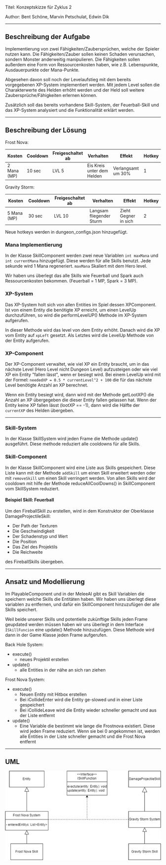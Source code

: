 Titel: Konzeptskizze für Zyklus 2

Author: Bent Schöne, Marvin Petschulat, Edwin Dik

---

## Beschreibung der Aufgabe

Implementierung von zwei Fähigkeiten/Zaubersprüchen, welche der Spieler nutzen kann. Die Fähigkeiten/Zauber sollen
keinen Schaden verursachen, sondern Monster anderweitig manipulieren. Die Fähigkeiten sollen außerdem eine Form von
Ressourcenkosten haben, wie z.B. Lebenspunkte, Ausdauerpunkte oder Mana-Punkte.

Abgesehen davon soll noch der Levelaufstieg mit dem bereits vorgegebenen XP-System implementiert werden. Mit jedem Level
sollen die Charakterwerte des Helden erhöht werden und der Held soll weitere Zaubersprüche/Fähigkeiten erlernen können.

Zusätzlich soll das bereits vorhandene Skill-System, der Feuerball-Skill und das XP-System
analysiert und die Funktionalität erklärt werden.

---

## Beschreibung der Lösung

Frost Nova:

| Kosten      | Cooldown | Freigeschaltet ab | Verhalten                  | Effekt             | Hotkey |
|-------------|----------|-------------------|----------------------------|--------------------|--------|
| 2 Mana (MP) | 10 sec   | LVL 5             | Eis Kreis unter dem Helden | Verlangsamt um 30% | 1      |

Gravity Storm:

| Kosten      | Cooldown | Freigeschaltet ab | Verhalten                | Effekt               | Hotkey |
|-------------|----------|-------------------|--------------------------|----------------------|--------|
| 5 Mana (MP) | 30 sec   | LVL 10            | Langsam fliegender Sturm | Zieht Gegner in sich | 2      |

Neue hotkeys werden in dungeon_configs.json hinzugefügt.


### Mana Implementierung

In der Klasse SkillComponent werden zwei neue Variablen `int maxMana` und `int currentMana` hinzugefügt. Diese werden
für alle Skills benutzt. Jede sekunde wird 1 Mana regeneriert. `maxMana` Skaliert mit dem Hero level.

Wir haben uns überlegt das alle Skills wie Feuerball und Spark auch Ressourcenkosten bekommen.
(Feuerball = 1 MP, Spark = 3 MP).

### XP-System

Das XP-System holt sich von allen Entities im Spiel dessen XPComponent. Ist von einem
Entity die benötigte XP erreicht, um einen LevelUp durchzuführen, so wird die
performLevelUP() Methode im XP-System aufgerufen.

In dieser Methode wird das level von dem Entity erhöht. Danach wird die XP vom Entity auf
`xpLeft` gesetzt. Als Letztes wird die LevelUp Methode von der Entity aufgerufen.

### XP-Component

Der XP-Component verwaltet, wie viel XP ein Entity braucht, um in das nächste Level (Hero Level nicht Dungeon Level)
aufzusteigen oder wie viel XP ein Entity "fallen lässt", wenn er besiegt wird. Bei einem LevelUp wird mit der Formel:
`neededXP = 0.5 * currentLevel^2 + 100` die für das nächste Level benötigte Anzahl an XP berechnet.

Wenn ein Entity besiegt wird, dann wird mit der Methode getLootXP() die Anzahl an XP
übergegeben die dieser Entity fallen gelassen hat. Wenn der Entity keine XP fallen lässt (lootXP == -1),
dann wird die Hälfte der `currentXP` des Helden übergeben.

---

### Skill-System

In der Klasse SkillSystem wird jeden Frame die Methode update() ausgeführt. Diese methode reduziert alle cooldowns
für alle Skills.

### Skill-Component

In der Klasse SkillComponent wird eine Liste aus Skills gespeichert. Diese Liste kann mit der Methode `addSkill`
um einen Skill erweitert werden oder mit `removeSkill` um einen Skill verringert werden. Von allen Skills wird der
cooldown mit hilfe der Methode reduceAllCoolDowns() in SkillComponent vom SkillSystem reduziert.

#### Beispiel Skill: Feuerball

Um den FireballSkill zu erstellen, wird in dem Konstruktor der Oberklasse DamageProjectileSkill:

- Der Path der Texturen
- Die Geschwindigkeit
- Der Schadenstyp und Wert
- Die Position
- Das Ziel des Projektils
- Die Reichweite

des FireballSkills übergeben.

---


## Ansatz und Modellierung

Im PlayableComponent und in der MeleeAI gibt es Skill Variablen die speichern welche Skills die Entitäten haben.
Wir haben uns überlegt diese variablen zu entfernen, und dafür ein SkillComponent hinzuzufügen der alle Skills speichert.

Weil beide unserer Skills und potentielle zukünftige Skills jeden Frame geupdated werden müssen haben wir uns überlegt
in dem Interface `ISkillFuncion` eine update() Methode hinzuzufügen. Diese Methode wird dann in der Game Klasse
jeden Frame aufgerufen.

Back Hole System:
- execute()
  - neues Projektil erstellen
- update()
  - alle Entities in der nähe an sich ran ziehen

Frost Nova System:

- execute()
  - Neuen Entity mit Hitbox erstellen
  - Bei iCollideEnter wird die Entity ge-slowed und in einer Liste gespeichert
  - Bei iCollideLeave wird die Entity wieder schneller gemacht und aus der Liste entfernt
- update()
  - Eine Variable die bestimmt wie lange die Frostnova existiert. Diese wird jeden Frame
    reduziert. Wenn sie bei 0 angekommen ist, werden alle Entities in der Liste schneller gemacht
    und die Frost Nova entfernt

---

## UML

![FähigkeitenUML](Fähigkeiten.png)
